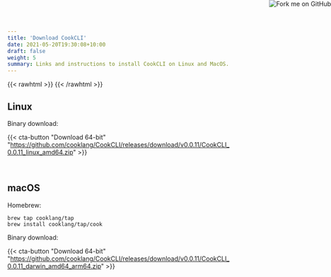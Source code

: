 ```yaml
---
title: 'Download CookCLI'
date: 2021-05-20T19:30:08+10:00
draft: false
weight: 5
summary: Links and instructions to install CookCLI on Linux and MacOS.
---
```



{{< rawhtml >}}
   <a href="https://github.com/cooklang/CookCLI">
        <img style="position: absolute; top: 0; right: 0; border: 0;" src="https://github.blog/wp-content/uploads/2008/12/forkme_right_orange_ff7600.png?resize=149%2C149" alt="Fork me on GitHub">
    </a>
{{< /rawhtml >}}


## Linux

Binary download:

{{< cta-button "Download 64-bit" "https://github.com/cooklang/CookCLI/releases/download/v0.0.11/CookCLI_0.0.11_linux_amd64.zip" >}}

&#8203;

## macOS

Homebrew:

```
brew tap cooklang/tap
brew install cooklang/tap/cook
```

Binary download:

{{< cta-button "Download 64-bit" "https://github.com/cooklang/CookCLI/releases/download/v0.0.11/CookCLI_0.0.11_darwin_amd64_arm64.zip" >}}

